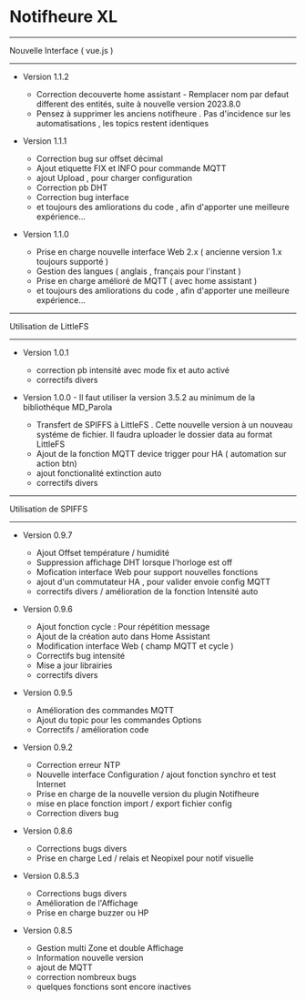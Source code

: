 # Notifheure XL
******************************
Nouvelle Interface ( vue.js )
******************************
* Version 1.1.2
    * Correction decouverte home assistant - Remplacer nom par defaut different des entités, suite à nouvelle version 2023.8.0
    * Pensez à supprimer les anciens notifheure . Pas d'incidence sur les automatisations , les topics restent identiques

* Version 1.1.1 
    * Correction bug sur offset décimal
    * Ajout etiquette FIX et INFO pour commande MQTT
    * ajout Upload , pour charger configuration
    * Correction pb DHT
    * Correction bug interface
    * et toujours des amliorations du code , afin d'apporter une meilleure expérience...

* Version 1.1.0 
    * Prise en charge nouvelle interface Web 2.x ( ancienne version 1.x toujours supporté )
    * Gestion des langues ( anglais , français pour l'instant )
    * Prise en charge amélioré de MQTT ( avec home assistant )
    * et toujours des amliorations du code , afin d'apporter une meilleure expérience...


******************************
Utilisation de LittleFS
******************************

  * Version 1.0.1  
    * correction pb intensité avec mode fix et auto activé
    * correctifs divers 

  * Version 1.0.0  - Il faut utiliser la version 3.5.2 au minimum de la bibliothéque MD_Parola
    * Transfert de SPIFFS à LittleFS . Cette nouvelle version à un nouveau systéme de fichier. Il faudra uploader le dossier data au format LittleFS
    * Ajout de la fonction MQTT device trigger pour HA ( automation sur action btn)
    * ajout fonctionalité extinction auto
    * correctifs divers 

******************************
Utilisation de SPIFFS
******************************

* Version 0.9.7
  * Ajout Offset température / humidité
  * Suppression affichage DHT lorsque l'horloge est off
  * Mofication interface Web pour support nouvelles fonctions
  * ajout d'un commutateur HA , pour valider envoie config MQTT
  * correctifs divers / amélioration de la fonction Intensité auto

* Version 0.9.6
  * Ajout fonction cycle : Pour répétition message
  * Ajout de la création auto dans Home Assistant
  * Modification interface Web ( champ MQTT et cycle )
  * Correctifs bug intensité
  * Mise a jour librairies
  * correctifs divers


* Version 0.9.5
  * Amélioration des commandes MQTT  
  * Ajout du topic pour les commandes Options
  * Correctifs / amélioration code


* Version 0.9.2
  * Correction erreur NTP
  * Nouvelle interface Configuration / ajout fonction synchro et test Internet
  * Prise en charge de la nouvelle version du plugin Notifheure
  * mise en place fonction import / export fichier config
  * Correction divers bug


* Version 0.8.6
  * Corrections bugs divers  
  * Prise en charge Led / relais et Neopixel pour notif visuelle



* Version 0.8.5.3
  * Corrections bugs divers  
  * Amélioration de l'Affichage  
  * Prise en charge buzzer ou HP   


* Version 0.8.5  
  * Gestion multi Zone et double Affichage  
  * Information nouvelle version  
  * ajout de MQTT  
  * correction nombreux bugs  
  * quelques fonctions sont encore inactives  
